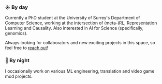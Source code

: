 ### ☀️ By day 

Currently a PhD student at the University of Surrey's Department of Computer Science, working at the intersection of (meta-)RL, Representation Learning and Causality. Also interested in AI for Science (specifically, genomics).

Always looking for collaborators and new exciting projects in this space, so feel free to [reach out](mailto:me@evangelos.ai)!

### 🌙 By night

I occasionally work on various ML engineering, translation and video game mod projects.
